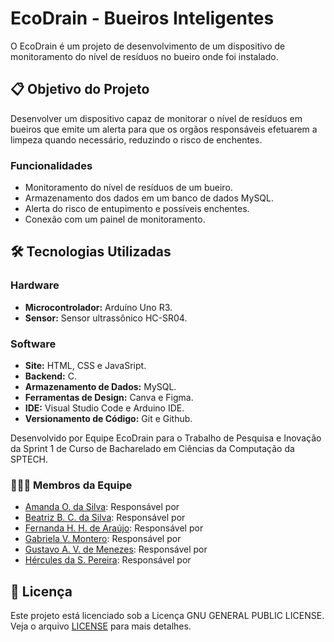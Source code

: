 # EcoDrain - Bueiros Inteligentes

O EcoDrain é um projeto de desenvolvimento de um dispositivo de monitoramento do nível de resíduos no bueiro onde foi instalado.

## 📋 Objetivo do Projeto
Desenvolver um dispositivo capaz de monitorar o nível de resíduos em bueiros que emite um alerta para que os orgãos responsáveis efetuarem a limpeza quando necessário, reduzindo o risco de enchentes.

### Funcionalidades
- Monitoramento do nível de resíduos de um bueiro.
- Armazenamento dos dados em um banco de dados MySQL.
- Alerta do risco de entupimento e possíveis enchentes.
- Conexão com um painel de monitoramento.
## 🛠️ Tecnologias Utilizadas

### Hardware
- **Microcontrolador:** Arduíno Uno R3.
- **Sensor:** Sensor ultrassônico HC-SR04.


### Software
- **Site:** HTML, CSS e JavaSript.
- **Backend:** C.
- **Armazenamento de Dados:** MySQL.
- **Ferramentas de Design:** Canva e Figma.
- **IDE:** Visual Studio Code e Arduino IDE.
- **Versionamento de Código:** Git e Github.


Desenvolvido por Equipe EcoDrain para o Trabalho de Pesquisa e Inovação da Sprint 1 de Curso de Bacharelado em Ciências da Computação da SPTECH.


### 👷👷‍♀️ Membros da Equipe

- [Amanda O. da Silva](https://github.com/Amanda-Oliveira18): Responsável por
- [Beatriz B. C. da Silva](https://www.linkedin.com/in/beatrizbernardess): Responsável por 
- [Fernanda H. H. de Araújo](https://github.com/FernandaHenckel): Responsável por
- [Gabriela V. Montero](https://github.com/gabrielavmxx): Responsável por
- [Gustavo A. V. de Menezes](http://www.linkedin.com/in/): Responsável por
- [Hércules da S. Pereira](https://www.linkedin.com/in/herculessp): Responsável por


## 📝 Licença

Este projeto está licenciado sob a Licença GNU GENERAL PUBLIC LICENSE. Veja o arquivo [LICENSE](./LICENSE) para mais detalhes.
